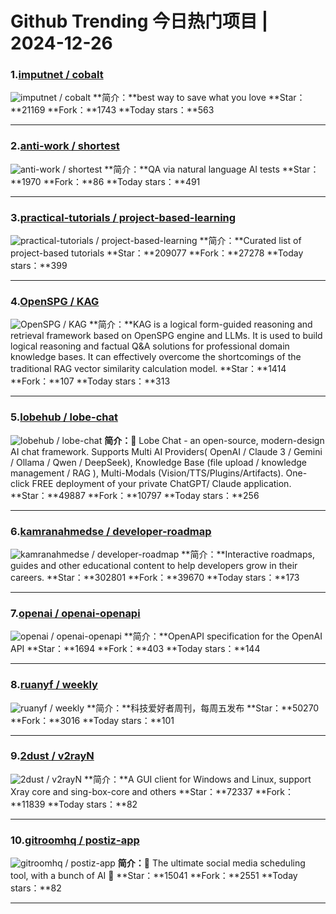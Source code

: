 # Github Trending 今日热门项目 | 2024-12-26
### 1.[imputnet / cobalt](https://github.com/imputnet/cobalt)

![imputnet / cobalt](https://opengraph.githubassets.com/f02c233695e820a66a696a35c545bec6e53e3b56beed08fdcf400fc356ae4504/imputnet/cobalt)
**简介：**best way to save what you love
**Star：**21169
**Fork：**1743
**Today stars：**563

---

### 2.[anti-work / shortest](https://github.com/anti-work/shortest)

![anti-work / shortest](https://opengraph.githubassets.com/8524e430993ecea11ae1f0c1573cb5a70ea67968420d4b84c2df94edfa36cd94/anti-work/shortest)
**简介：**QA via natural language AI tests
**Star：**1970
**Fork：**86
**Today stars：**491

---

### 3.[practical-tutorials / project-based-learning](https://github.com/practical-tutorials/project-based-learning)

![practical-tutorials / project-based-learning](https://opengraph.githubassets.com/c09bb100b03bba7061cd1061d5e7b8745fd11fa41a172c2354bb32cb2827b2e7/practical-tutorials/project-based-learning)
**简介：**Curated list of project-based tutorials
**Star：**209077
**Fork：**27278
**Today stars：**399

---

### 4.[OpenSPG / KAG](https://github.com/OpenSPG/KAG)

![OpenSPG / KAG](https://opengraph.githubassets.com/b47b97667dfe5c219fceb939cbcfdae9f6c2bc6459d9a48c9b7b9ae0886db798/OpenSPG/KAG)
**简介：**KAG is a logical form-guided reasoning and retrieval framework based on OpenSPG engine and LLMs. It is used to build logical reasoning and factual Q&A solutions for professional domain knowledge bases. It can effectively overcome the shortcomings of the traditional RAG vector similarity calculation model.
**Star：**1414
**Fork：**107
**Today stars：**313

---

### 5.[lobehub / lobe-chat](https://github.com/lobehub/lobe-chat)

![lobehub / lobe-chat](https://repository-images.githubusercontent.com/643445235/0c78d33a-5855-4941-ab49-5798aa384a61)
**简介：**🤯 Lobe Chat - an open-source, modern-design AI chat framework. Supports Multi AI Providers( OpenAI / Claude 3 / Gemini / Ollama / Qwen / DeepSeek), Knowledge Base (file upload / knowledge management / RAG ), Multi-Modals (Vision/TTS/Plugins/Artifacts). One-click FREE deployment of your private ChatGPT/ Claude application.
**Star：**49887
**Fork：**10797
**Today stars：**256

---

### 6.[kamranahmedse / developer-roadmap](https://github.com/kamranahmedse/developer-roadmap)

![kamranahmedse / developer-roadmap](https://repository-images.githubusercontent.com/85077558/903a43a1-8332-42bf-af26-e4f055b3ae69)
**简介：**Interactive roadmaps, guides and other educational content to help developers grow in their careers.
**Star：**302801
**Fork：**39670
**Today stars：**173

---

### 7.[openai / openai-openapi](https://github.com/openai/openai-openapi)

![openai / openai-openapi](https://opengraph.githubassets.com/19be83450a3fc81c056f3a72673f8ed4c7fd5bc0e6e59cdd72be94c1cec7ff48/openai/openai-openapi)
**简介：**OpenAPI specification for the OpenAI API
**Star：**1694
**Fork：**403
**Today stars：**144

---

### 8.[ruanyf / weekly](https://github.com/ruanyf/weekly)

![ruanyf / weekly](https://opengraph.githubassets.com/e728388a26ea3df109bfdc56a5034ccc98d56a120c8e6e129fe4d8e8bba5f8f2/ruanyf/weekly)
**简介：**科技爱好者周刊，每周五发布
**Star：**50270
**Fork：**3016
**Today stars：**101

---

### 9.[2dust / v2rayN](https://github.com/2dust/v2rayN)

![2dust / v2rayN](https://opengraph.githubassets.com/1150353c0bf09c9fbaa64886ca2f06ee8fed6817a8a39b3a055e0ec7599e35ea/2dust/v2rayN)
**简介：**A GUI client for Windows and Linux, support Xray core and sing-box-core and others
**Star：**72337
**Fork：**11839
**Today stars：**82

---

### 10.[gitroomhq / postiz-app](https://github.com/gitroomhq/postiz-app)

![gitroomhq / postiz-app](https://repository-images.githubusercontent.com/664013991/8b16b484-683a-4ed9-a132-6d070704cc12)
**简介：**📨 The ultimate social media scheduling tool, with a bunch of AI 🤖
**Star：**15041
**Fork：**2551
**Today stars：**82

---

